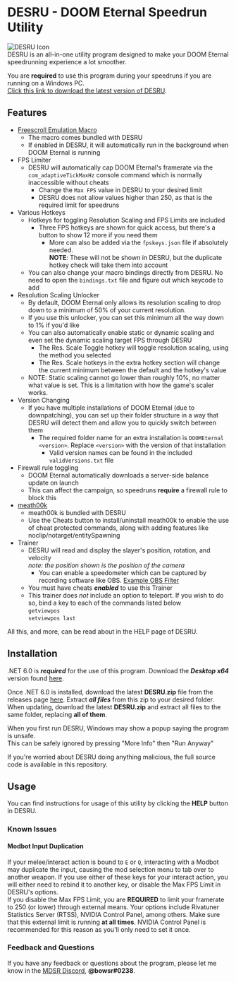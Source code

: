 # DESRU - DOOM Eternal Speedrun Utility
![DESRU Icon](https://user-images.githubusercontent.com/26034933/191414580-21e0c691-cf32-43c3-b45a-a48bc0b234b6.png)  
DESRU is an all-in-one utility program designed to make your DOOM Eternal speedrunning experience a lot smoother.

You are **required** to use this program during your speedruns if you are running on a Windows PC.  
[Click this link to download the latest version of DESRU](https://github.com/bowsr/DESRU/releases/latest/download/DESRU.zip).

## Features
- [Freescroll Emulation Macro](https://github.com/henyK/doom-eternal-macro)
  - The macro comes bundled with DESRU
  - If enabled in DESRU, it will automatically run in the background when DOOM Eternal is running
- FPS Limiter
  - DESRU will automatically cap DOOM Eternal's framerate via the `com_adaptiveTickMaxHz` console command which is normally inaccessible without cheats
    - Change the `Max FPS` value in DESRU to your desired limit
    - DESRU does not allow values higher than 250, as that is the required limit for speedruns
- Various Hotkeys
  - Hotkeys for toggling Resolution Scaling and FPS Limits are included
    - Three FPS hotkeys are shown for quick access, but there's a button to show 12 more if you need them
      - More can also be added via the `fpskeys.json` file if absolutely needed.  
      **NOTE**: These will not be shown in DESRU, but the duplicate hotkey check will take them into account
  - You can also change your macro bindings directly from DESRU. No need to open the `bindings.txt` file and figure out which keycode to add
- Resolution Scaling Unlocker
  - By default, DOOM Eternal only allows its resolution scaling to drop down to a minimum of 50% of your current resolution.
  - If you use this unlocker, you can set this minimum all the way down to 1% if you'd like
  - You can also automatically enable static or dynamic scaling and even set the dynamic scaling target FPS through DESRU
    - The Res. Scale Toggle hotkey will toggle resolution scaling, using the method you selected
    - The Res. Scale hotkeys in the extra hotkey section will change the current minimum between the default and the hotkey's value
  - NOTE: Static scaling cannot go lower than roughly 10%, no matter what value is set. This is a limitation with how the game's scaler works.
- Version Changing
  - If you have multiple installations of DOOM Eternal (due to downpatching), you can set up their folder structure in a way that DESRU will detect them and allow you to quickly switch between them
    - The required folder name for an extra installation is `DOOMEternal <version>`. Replace `<version>` with the version of that installation
      - Valid version names can be found in the included `validVersions.txt` file
- Firewall rule toggling
  - DOOM Eternal automatically downloads a server-side balance update on launch
  - This can affect the campaign, so speedruns **require** a firewall rule to block this
- [meath00k](https://github.com/brongo/m3337ho0o0ok)
  - meath00k is bundled with DESRU
  - Use the Cheats button to install/uninstall meath00k to enable the use of cheat protected commands, along with adding features like noclip/notarget/entitySpawning
- Trainer
  - DESRU will read and display the slayer's position, rotation, and velocity  
    *note: the position shown is the position of the camera*
    - You can enable a speedometer which can be captured by recording software like OBS. [Example OBS Filter](https://cdn.discordapp.com/attachments/1014057314510196776/1068588673504923649/image.png)
  - You must have cheats **_enabled_** to use this Trainer
  - This trainer does *not* include an option to teleport. If you wish to do so, bind a key to each of the commands listed below  
  `getviewpos`  
  `setviewpos last`

All this, and more, can be read about in the HELP page of DESRU.

## Installation
.NET 6.0 is ***required*** for the use of this program. Download the ***Desktop x64*** version found [here](https://dotnet.microsoft.com/en-us/download/dotnet/6.0/runtime).

Once .NET 6.0 is installed, download the latest **DESRU.zip** file from the releases page [here](https://github.com/bowsr/DESRU/releases/latest). Extract ***all files*** from this zip to your desired folder.  
When updating, download the latest **DESRU.zip** and extract all files to the same folder, replacing **all of them**.

When you first run DESRU, Windows may show a popup saying the program is unsafe.  
This can be safely ignored by pressing "More Info" then "Run Anyway"

If you're worried about DESRU doing anything malicious, the full source code is available in this repository.
## Usage
You can find instructions for usage of this utility by clicking the **HELP** button in DESRU.
### Known Issues
#### Modbot Input Duplication
If your melee/interact action is bound to `E` or `Q`, interacting with a Modbot may duplicate the input, causing the mod selection menu to tab over to another weapon. If you use either of these keys for your interact action, you will either need to rebind it to another key, or disable the Max FPS Limit in DESRU's options.  
If you disable the Max FPS Limit, you are **REQUIRED** to limit your framerate to 250 (or lower) through external means. Your options include Rivatuner Statistics Server (RTSS), NVIDIA Control Panel, among others. Make sure that this external limit is running **at all times**. NVIDIA Control Panel is recommended for this reason as you'll only need to set it once.
### Feedback and Questions
If you have any feedback or questions about the program, please let me know in the [MDSR Discord](https://discord.com/invite/dtDa9VZ), **@bowsr#0238**.
